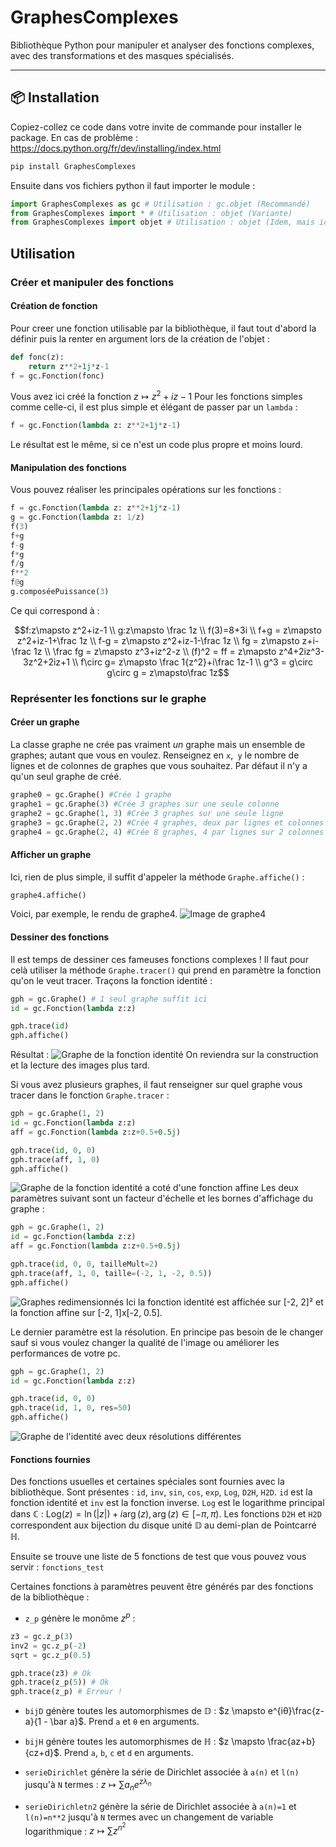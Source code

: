 # GraphesComplexes

Bibliothèque Python pour manipuler et analyser des fonctions complexes, avec des transformations et des masques spécialisés.

---

## 📦 Installation

Copiez-collez ce code dans votre invite de commande pour installer le package. En cas de problème : https://docs.python.org/fr/dev/installing/index.html

```bash
pip install GraphesComplexes
```

Ensuite dans vos fichiers python il faut importer le module :
```python
import GraphesComplexes as gc # Utilisation : gc.objet (Recommandé)
from GraphesComplexes import * # Utilisation : objet (Variante)
from GraphesComplexes import objet # Utilisation : objet (Idem, mais ici vous ne pouvez utiliser que 'objet')
```

## Utilisation
### Créer et manipuler des fonctions
#### Création de fonction
Pour creer une fonction utilisable par la bibliothèque, il faut tout d'abord la définir puis la renter en argument lors de la création de l'objet :
```python
def fonc(z):
    return z**2+1j*z-1
f = gc.Fonction(fonc)
```
Vous avez ici créé la fonction $z\mapsto z^2+iz-1$
Pour les fonctions simples comme celle-ci, il est plus simple et élégant de passer par un ```lambda``` :
```python
f = gc.Fonction(lambda z: z**2+1j*z-1)
```
Le résultat est le même, si ce n'est un code plus propre et moins lourd.
#### Manipulation des fonctions
Vous pouvez réaliser les principales opérations sur les fonctions :
```python
f = gc.Fonction(lambda z: z**2+1j*z-1)
g = gc.Fonction(lambda z: 1/z)
f(3)
f+g
f-g
f*g
f/g
f**2
f@g
g.composéePuissance(3)
```
Ce qui correspond à :
```math
f:z\mapsto z^2+iz-1 \\
g:z\mapsto \frac 1z \\
f(3)=8+3i \\
f+g = z\mapsto z^2+iz-1+\frac 1z \\
f-g = z\mapsto z^2+iz-1-\frac 1z \\
fg = z\mapsto z+i-\frac 1z \\
\frac fg = z\mapsto z^3+iz^2-z \\
(f)^2 = ff = z\mapsto z^4+2iz^3-3z^2+2iz+1 \\
f\circ g= z\mapsto \frac 1{z^2}+i\frac 1z-1 \\
g^3 = g\circ g\circ g = z\mapsto\frac 1z
```

### Représenter les fonctions sur le graphe
#### Créer un graphe
La classe graphe ne crée pas vraiment *un* graphe mais un ensemble de graphes; autant que vous en voulez. Renseignez en ```x```,``` y``` le nombre de lignes et de colonnes de graphes que vous souhaitez. Par défaut il n'y a qu'un seul graphe de créé.
```python
graphe0 = gc.Graphe() #Crée 1 graphe
graphe1 = gc.Graphe(3) #Crée 3 graphes sur une seule colonne
graphe2 = gc.Graphe(1, 3) #Crée 3 graphes sur une seule ligne
graphe3 = gc.Graphe(2, 2) #Crée 4 graphes, deux par lignes et colonnes
graphe4 = gc.Graphe(2, 4) #Crée 8 graphes, 4 par lignes sur 2 colonnes
```
#### Afficher un graphe
Ici, rien de plus simple, il suffit d'appeler la méthode ```Graphe.affiche()``` :
```python
graphe4.affiche()
```
Voici, par exemple, le rendu de graphe4.
![Image de graphe4](readme_files/graphe4.png)

#### Dessiner des fonctions
Il est temps de dessiner ces fameuses fonctions complexes ! Il faut pour celà utiliser la méthode ```Graphe.tracer()``` qui prend en paramètre la fonction qu'on le veut tracer.
Traçons la fonction identité :
```python
gph = gc.Graphe() # 1 seul graphe suffit ici
id = gc.Fonction(lambda z:z)

gph.trace(id)
gph.affiche()
```
Résultat :
![Graphe de la fonction identité](readme_files/graphe_id.png)
On reviendra sur la construction et la lecture des images plus tard.

Si vous avez plusieurs graphes, il faut renseigner sur quel graphe vous tracer dans le fonction ```Graphe.tracer``` :
```python
gph = gc.Graphe(1, 2)
id = gc.Fonction(lambda z:z)
aff = gc.Fonction(lambda z:z+0.5+0.5j)

gph.trace(id, 0, 0)
gph.trace(aff, 1, 0)
gph.affiche()
```
![Graphe de la fonction identité a coté d'une fonction affine](image.png)
Les deux paramètres suivant sont un facteur d'échelle et les bornes d'affichage du graphe :
```python
gph = gc.Graphe(1, 2)
id = gc.Fonction(lambda z:z)
aff = gc.Fonction(lambda z:z+0.5+0.5j)

gph.trace(id, 0, 0, tailleMult=2)
gph.trace(aff, 1, 0, taille=(-2, 1, -2, 0.5))
gph.affiche()
```
![Graphes redimensionnés](image-1.png)
Ici la fonction identité est affichée sur [-2, 2]² et la fonction affine sur [-2, 1]x[-2, 0.5].

Le dernier paramètre est la résolution. En principe pas besoin de le changer sauf si vous voulez changer la qualité de l'image ou améliorer les performances de votre pc.
```python
gph = gc.Graphe(1, 2)
id = gc.Fonction(lambda z:z)

gph.trace(id, 0, 0)
gph.trace(id, 1, 0, res=50)
gph.affiche()
```
![Graphe de l'identité avec deux résolutions différentes](image-2.png)

#### Fonctions fournies
Des fonctions usuelles et certaines spéciales sont fournies avec la bibliothèque.
Sont présentes : ```id```, ```inv```, ```sin```, ```cos```, ```exp```, ```Log```, ```D2H```, ```H2D```.
```id``` est la fonction identité et ```inv``` est la fonction inverse.
```Log``` est le logarithme principal dans $\mathbb C$ : $\text{Log}(z) = \ln(|z|)+i\arg(z), \arg(z)\in[-\pi, \pi)$.
Les fonctions ```D2H``` et ```H2D``` correspondent aux bijection du disque unité $\mathbb D$ au demi-plan de Pointcarré $\mathbb H$.

Ensuite se trouve une liste de 5 fonctions de test que vous pouvez vous servir : ```fonctions_test```

Certaines fonctions à paramètres peuvent être générés par des fonctions de la bibliothèque :
- ```z_p``` génère le monôme $z^p$ :
```python
z3 = gc.z_p(3)
inv2 = gc.z_p(-2)
sqrt = gc.z_p(0.5)

gph.trace(z3) # Ok
gph.trace(z_p(5)) # Ok
gph.trace(z_p) # Erreur !
```

- ```bijD``` génère toutes les automorphismes de $\mathbb D$ : $z \mapsto e^{iθ}\frac{z-a}{1 - \bar a}$. Prend ```a``` et ```θ``` en arguments.

- ```bijH``` génère toutes les automorphismes de $\mathbb H$ : $z \mapsto \frac{az+b}{cz+d}$. Prend ```a```, ```b```, ```c``` et ```d``` en arguments.

- ```serieDirichlet``` génère la série de Dirichlet associée à ```a(n)``` et ```l(n)``` jusqu'à ```N``` termes : $z\mapsto \sum a_ne^{z\lambda_n}$

- ```serieDirichletn2``` génère la série de Dirichlet associée à ```a(n)=1``` et ```l(n)=n**2``` jusqu'à ```N``` termes avec un changement de variable logarithmique : $z\mapsto \sum z^{n^2}$